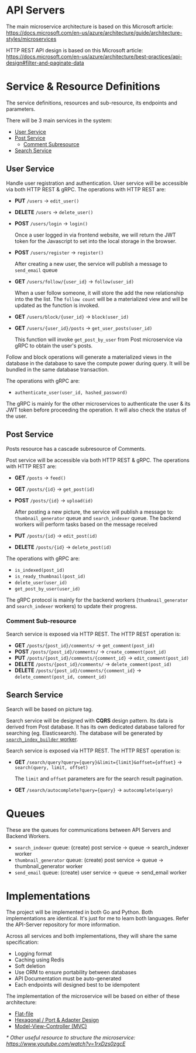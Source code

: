 # API Servers

The main microservice architecture is based on this Microsoft article: https://docs.microsoft.com/en-us/azure/architecture/guide/architecture-styles/microservices

HTTP REST API design is based on this Microsoft article: https://docs.microsoft.com/en-us/azure/architecture/best-practices/api-design#filter-and-paginate-data

# Service & Resource Definitions 
The service definitions, resources and sub-resource, its endpoints and parameters.

There will be 3 main services in the system:
- [User Service](#User-Service)
- [Post Service](#Post-Service)
  - [Comment Subresource](#Comment-Sub-resource)
- [Search Service](#Search-Service)

## User Service
Handle user registration and authentication. User service will be accessible via both HTTP REST & gRPC. The operations with HTTP REST are:
- **PUT** `/users` -> `edit_user()`
- **DELETE** `/users` -> `delete_user()`
- **POST** `/users/login` -> `login()`

  Once a user logged in via frontend website, we will return the JWT token for the Javascript to set into the local storage in the browser.
- **POST** `/users/register` -> `register()`

  After creating a new user, the service will publish a message to `send_email` queue
- **GET** `/users/follow/{user_id}` -> `follow(user_id)`

  When a user follow someone, it will store the add the new relationship into the the list. The `follow count` will be a materialized view and will be updated as the function is invoked.
- **GET** `/users/block/{user_id}` -> `block(user_id)`
- **GET** `/users/{user_id}/posts` -> `get_user_posts(user_id)`

  This function will invoke `get_post_by_user` from  Post microservice via gRPC to obtain the user's posts.

Follow and block operations will generate a materialized views in the database in the database to save the compute power during query. It will be bundled in the same database transaction.

The operations with gRPC are:
- `authenticate_user(user_id, hashed_password)`

The gRPC is mainly for the other microservices to authenticate the user & its JWT token before proceeding the operation. It will also check the status of the user.

## Post Service
Posts resource has a cascade subresource of Comments.

Post service will be accessible via both HTTP REST & gRPC. The operations with HTTP REST are:
- **GET** `/posts` -> `feed()`
- **GET** `/posts/{id}` -> `get_post(id)`
- **POST** `/posts/{id}` -> `upload(id)`

  After posting a new picture, the service will publish a message to: `thumbnail_generator` queue and `search_indexer` queue. The backend workers will perform tasks based on the message received
- **PUT** `/posts/{id}` -> `edit_post(id)`
- **DELETE** `/posts/{id}` -> `delete_post(id)`

The operations with gRPC are:
- `is_indexed(post_id)`
- `is_ready_thumbnail(post_id)`
- `delete_user(user_id)`
- `get_post_by_user(user_id)`

The gRPC protocol is mainly for the backend workers (`thumbnail_generator` and `search_indexer` workers) to update their progress.

### Comment Sub-resource
Search service is exposed via HTTP REST. The HTTP REST operation is:
- **GET** `/posts/{post_id}/comments/` -> `get_comment(post_id)`
- **POST** `/posts/{post_id}/comments/` -> `create_comment(post_id)`
- **PUT** `/posts/{post_id}/comments/{comment_id}` -> `edit_comment(post_id)`
- **DELETE** `/posts/{post_id}/comments/` -> `delete_comment(post_id)`
- **DELETE** `/posts/{post_id}/comments/{comment_id}` -> `delete_comment(post_id, comment_id)`

## Search Service
Search will be based on picture tag. 

Search service will be designed with **CQRS** design pattern. Its data is derived from Post database. It has its own dedicated database tailored for searching (eg. Elasticsearch). The database will be generated by [`search_index_builder` worker](https://github.com/yafig/spec/blob/master/backend.md#search_index_builder-worker).

Search service is exposed via HTTP REST. The HTTP REST operation is:
- **GET** `/search/query?query={query}&limit={limit}&offset={offset}` -> `search(query, limit, offset)`

  The `limit` and `offset` parameters are for the search result pagination.
- **GET** `/search/autocomplete?query={query}` -> `autocomplete(query)`

# Queues
These are the queues for communications between API Servers and Backend Workers.
- `search_indexer` queue: (create) post service -> queue -> search_indexer worker
- `thumbnail_generator` queue: (create) post service -> queue -> thumbnail_generator worker
- `send_email` queue: (create) user service -> queue -> send_email worker

# Implementations

The project will be implemented in both Go and Python. Both implementations are identical. It's just for me to learn both languages. Refer the API-Server repository for more information.

Across all services and both implementations, they will share the same specification:
- Logging format
- Caching using Redis
- Soft deletion
- Use ORM to ensure portability between databases
- API Documentation must be auto-generated
- Each endpoints will designed best to be idempotent

The implementation of the microservice will be based on either of these architecture:
- [Flat-file](https://www.calhoun.io/flat-application-structure/)
- [Hexagonal / Port & Adapter Design](https://www.calhoun.io/moving-towards-domain-driven-design-in-go/)
- [Model-View-Controller (MVC)](https://www.calhoun.io/using-mvc-to-structure-go-web-applications/)

*\* Other useful resource to structure the microservice: https://www.youtube.com/watch?v=1rxDzs0zgcE*